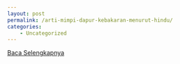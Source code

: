 ```yaml
---
layout: post
permalink: /arti-mimpi-dapur-kebakaran-menurut-hindu/
categories:
    - Uncategorized
---
```


[Baca Selengkapnya](/08)